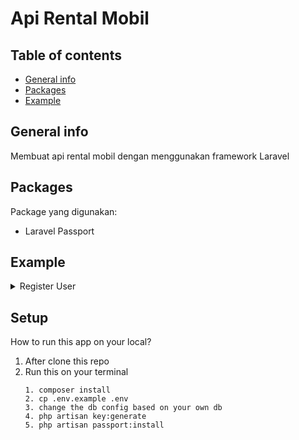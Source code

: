 # Api Rental Mobil

## Table of contents
* [General info](#general-info)
* [Packages](#packages)
* [Example](#example)

## General info
Membuat api rental mobil dengan menggunakan framework Laravel
	
## Packages
Package yang digunakan:
* Laravel Passport

## Example
<details>
<summary>Register User</summary>

*Register User*
----
  Endpoint untuk registrasi user.

* **URL**
  /api/v1/user/register

* **Method:**
  `POST`

* **Request Body**
  name `*required` <br/>
  email `*required` <br/>
  mobile_phone `*required` <br/>
  address `*required` <br/>
  role_id `*required` <br/>
  password `*required` <br/>
  password_confirmation `*required` <br/>

* **Success Response:**

  * **Code:** 201 Created <br/>
    **Content:** `{ "message": "Successfully register" }`
 
* **Error Response:**

  * **Code:** 400 Bad Request <br/>
    **Content:** `{ "message" : {"email": ["The email has already been taken."]} }`

  OR

  * **Code:** 400 Bad Request <br/>
    **Content:** `{ "message" : {"address": ["The address field is required."]} }`
</details>

## Setup
How to run this app on your local?
<ol>
<li>After clone this repo</li>
<li>Run this on your terminal

```
1. composer install
2. cp .env.example .env
3. change the db config based on your own db
4. php artisan key:generate
5. php artisan passport:install
```

</li>
</ol>